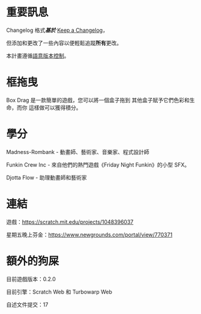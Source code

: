 # 重要訊息
Changelog 格式***基於*** [Keep a Changelog](https://keepachangelog.com/en/1.1.0/)，

但添加和更改了一些內容以便輕鬆追蹤**所有**更改。

本計畫遵循[語意版本控制](https://semver.org/spec/v2.0.0.html)。

# 框拖曳
Box Drag 是一款簡單的遊戲，您可以將一個盒子拖到
其他盒子賦予它們色彩和生命，而你
這樣做可以獲得積分。

# 學分
Madness-Rombank - 動畫師、藝術家、音樂家、程式設計師

Funkin Crew Inc - 來自他們的熱門遊戲《Friday Night Funkin》的小型 SFX。

Djotta Flow - 助理動畫師和藝術家

# 連結
遊戲：https://scratch.mit.edu/projects/1048396037

星期五晚上芬金：https://www.newgrounds.com/portal/view/770371

# 額外的狗屎
目前遊戲版本：0.2.0

目前引擎：Scratch Web 和 Turbowarp Web

自述文件提交：17
